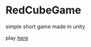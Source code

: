 # RedCubeGame
simple short game made in unity

play <a href="https://dcunn54.github.io/redcubegame">here</a><br />
